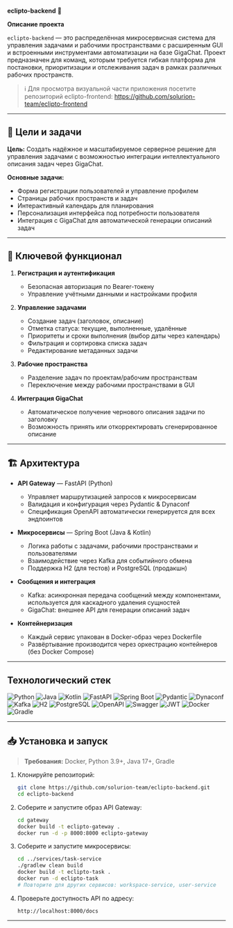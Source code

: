 **eclipto-backend** 🚀

**Описание проекта**

`eclipto-backend` — это распределённая микросервисная система для управления задачами и рабочими пространствами с расширенным GUI и встроенными инструментами автоматизации на базе GigaChat. Проект предназначен для команд, которым требуется гибкая платформа для постановки, приоритизации и отслеживания задач в рамках различных рабочих пространств.

>ℹ️ Для просмотра визуальной части приложения посетите репозиторий eclipto-frontend: https://github.com/solurion-team/eclipto-frontend

---

## 🎯 Цели и задачи

**Цель:** Создать надёжное и масштабируемое серверное решение для управления задачами с возможностью интеграции интеллектуального описания задач через GigaChat.

**Основные задачи:**

* Форма регистрации пользователей и управление профилем
* Страницы рабочих пространств и задач
* Интерактивный календарь для планирования
* Персонализация интерфейса под потребности пользователя
* Интеграция с GigaChat для автоматической генерации описаний задач

---

## 🚀 Ключевой функционал

1. **Регистрация и аутентификация**

   * Безопасная авторизация по Bearer-токену
   * Управление учётными данными и настройками профиля

2. **Управление задачами**

   * Создание задач (заголовок, описание)
   * Отметка статуса: текущие, выполненные, удалённые
   * Приоритеты и сроки выполнения (выбор даты через календарь)
   * Фильтрация и сортировка списка задач
   * Редактирование метаданных задачи

3. **Рабочие пространства**

   * Разделение задач по проектам/рабочим пространствам
   * Переключение между рабочими пространствами в GUI

4. **Интеграция GigaChat**

   * Автоматическое получение чернового описания задачи по заголовку
   * Возможность принять или откорректировать сгенерированное описание

---

## 🏗️ Архитектура

* **API Gateway** — FastAPI (Python)

  * Управляет маршрутизацией запросов к микросервисам
  * Валидация и конфигурация через Pydantic & Dynaconf
  * Спецификация OpenAPI автоматически генерируется для всех эндпоинтов

* **Микросервисы** — Spring Boot (Java & Kotlin)

  * Логика работы с задачами, рабочими пространствами и пользователями
  * Взаимодействие через Kafka для событийного обмена
  * Поддержка H2 (для тестов) и PostgreSQL (продакшн)

* **Сообщения и интеграция**

  * Kafka: асинхронная передача сообщений между компонентами, используется для каскадного удаления сущностей
  * GigaChat: внешнее API для генерации описаний задач

* **Контейнеризация**

  * Каждый сервис упакован в Docker-образ через Dockerfile
  * Развёртывание производится через оркестрацию контейнеров (без Docker Compose)

---

## Технологический стек

![Python](https://img.shields.io/badge/Python-3776AB?style=flat-square\&logo=python\&logoColor=white) ![Java](https://img.shields.io/badge/Java-007396?style=flat-square\&logo=java\&logoColor=white) ![Kotlin](https://img.shields.io/badge/Kotlin-0095D5?style=flat-square\&logo=kotlin\&logoColor=white) ![FastAPI](https://img.shields.io/badge/FastAPI-009688?style=flat-square\&logo=fastapi\&logoColor=white) ![Spring Boot](https://img.shields.io/badge/Spring%20Boot-6DB33F?style=flat-square\&logo=spring\&logoColor=white) ![Pydantic](https://img.shields.io/badge/Pydantic-4EA94B?style=flat-square\&logo=pydantic\&logoColor=white) ![Dynaconf](https://img.shields.io/badge/Dynaconf-1299DA?style=flat-square) ![Kafka](https://img.shields.io/badge/Kafka-231F20?style=flat-square\&logo=apachekafka\&logoColor=white) ![H2](https://img.shields.io/badge/H2-004B8D?style=flat-square\&logo=H2database\&logoColor=white) ![PostgreSQL](https://img.shields.io/badge/PostgreSQL-316192?style=flat-square\&logo=postgresql\&logoColor=white) ![OpenAPI](https://img.shields.io/badge/OpenAPI-6CA0DC?style=flat-square\&logo=openapi\&logoColor=white) ![Swagger](https://img.shields.io/badge/Swagger-85EA2D?style=flat-square\&logo=swagger\&logoColor=black) ![JWT](https://img.shields.io/badge/JWT-000000?style=flat-square\&logo=jsonwebtoken\&logoColor=white) ![Docker](https://img.shields.io/badge/Docker-2496ED?style=flat-square\&logo=docker\&logoColor=white) ![Gradle](https://img.shields.io/badge/Gradle-02303A?style=flat-square&logo=gradle&logoColor=white)


---

## 📥 Установка и запуск

> **Требования:** Docker, Python 3.9+, Java 17+, Gradle

1. Клонируйте репозиторий:

   ```bash
   git clone https://github.com/solurion-team/eclipto-backend.git
   cd eclipto-backend
   ```

2. Соберите и запустите образ API Gateway:

   ```bash
   cd gateway
   docker build -t eclipto-gateway .
   docker run -d -p 8000:8000 eclipto-gateway
   ```

3. Соберите и запустите микросервисы:

   ```bash
   cd ../services/task-service
   ./gradlew clean build
   docker build -t eclipto-task .
   docker run -d eclipto-task
   # Повторите для других сервисов: workspace-service, user-service
   ```

4. Проверьте доступность API по адресу:

   ```
   http://localhost:8000/docs
   ```

---

